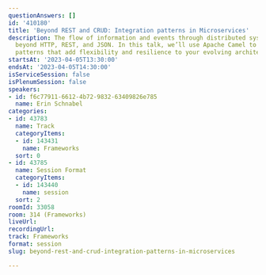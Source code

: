 ```yaml
---
questionAnswers: []
id: '410180'
title: 'Beyond REST and CRUD: Integration patterns in Microservices'
description: The flow of information and events through distributed systems goes well
  beyond HTTP, REST, and JSON. In this talk, we’ll use Apache Camel to explore integration
  patterns that add flexibility and resilience to your evolving architecture.
startsAt: '2023-04-05T13:30:00'
endsAt: '2023-04-05T14:30:00'
isServiceSession: false
isPlenumSession: false
speakers:
- id: f6c77911-6612-4b72-9832-63409826e785
  name: Erin Schnabel
categories:
- id: 43783
  name: Track
  categoryItems:
  - id: 143431
    name: Frameworks
  sort: 0
- id: 43785
  name: Session Format
  categoryItems:
  - id: 143440
    name: session
  sort: 2
roomId: 33058
room: 314 (Frameworks)
liveUrl: 
recordingUrl: 
track: Frameworks
format: session
slug: beyond-rest-and-crud-integration-patterns-in-microservices

---
```

